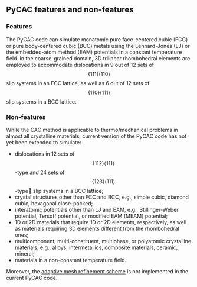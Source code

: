 ## PyCAC features and non-features

### Features

The PyCAC code can simulate monatomic pure face-centered cubic (FCC) or pure body-centered cubic (BCC) metals using the Lennard-Jones (LJ) or the embedded-atom method (EAM) potentials in a constant temperature field. In the coarse-grained domain, 3D trilinear rhombohedral elements are employed to accommodate dislocations in 9 out of 12 sets of $$\{111\}\left<110\right>$$ slip systems in an FCC lattice, as well as 6 out of 12 sets of $$\{110\}\left<111\right>$$ slip systems in a BCC lattice.

### Non-features

While the CAC method is applicable to thermo/mechanical problems in almost all crystalline materials, current version of the PyCAC code has not yet been extended to simulate:

* dislocations in 12 sets of $$\{112\}\left<111\right>$$-type and 24 sets of $$\{123\}\left<111\right>$$-type slip systems in a BCC lattice;
* crystal structures other than FCC and BCC, e.g., simple cubic, diamond cubic, hexagonal close-packed;
* interatomic potentials other than LJ and EAM, e.g., Stillinger-Weber potential, Tersoff potential, or modified EAM (MEAM) potential;
* 1D or 2D materials that require 1D or 2D elements, respectively, as well as materials requiring 3D elements different from the rhombohedral ones;
* multicomponent, multi-constituent, multiphase, or polyatomic crystalline materials, e.g., alloys, intermetallics, composite materials, ceramic, mineral;
* materials in a non-constant temperature field.

Moreover, the [adaptive mesh refinement scheme](http://dx.doi.org/10.1016/j.ijsolstr.2016.03.030) is not implemented in the current PyCAC code.